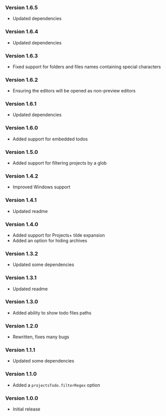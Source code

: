 ### Version 1.6.5
- Updated dependencies

### Version 1.6.4
- Updated dependencies

### Version 1.6.3
- Fixed support for folders and files names containing special characters

### Version 1.6.2
- Ensuring the editors will be opened as non-preview editors

### Version 1.6.1
- Updated dependencies

### Version 1.6.0
- Added support for embedded todos

### Version 1.5.0
- Added support for filtering projects by a glob

### Version 1.4.2
- Improved Windows support

### Version 1.4.1
- Updated readme

### Version 1.4.0
- Added support for Projects+ tilde expansion
- Added an option for hiding archives

### Version 1.3.2
- Updated some dependencies

### Version 1.3.1
- Updated readme

### Version 1.3.0
- Added ability to show todo files paths

### Version 1.2.0
- Rewritten, fixes many bugs

### Version 1.1.1
- Updated some dependencies

### Version 1.1.0
- Added a `projectsTodo.filterRegex` option

### Version 1.0.0
- Initial release
